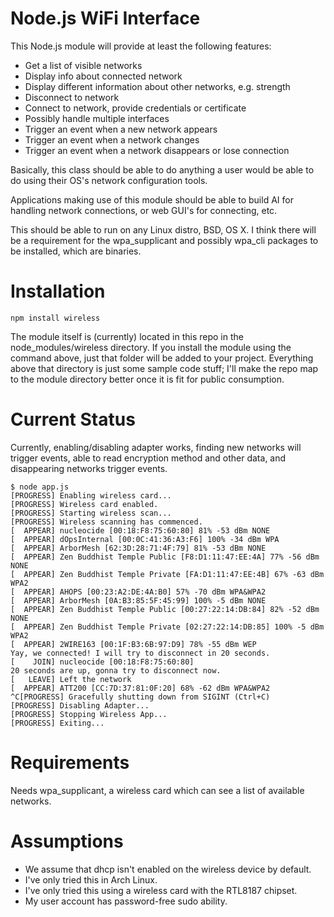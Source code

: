 Node.js WiFi Interface
===

This Node.js module will provide at least the following features:

* Get a list of visible networks
* Display info about connected network
* Display different information about other networks, e.g. strength
* Disconnect to network
* Connect to network, provide credentials or certificate
* Possibly handle multiple interfaces
* Trigger an event when a new network appears
* Trigger an event when a network changes
* Trigger an event when a network disappears or lose connection

Basically, this class should be able to do anything a user would be
able to do using their OS's network configuration tools.

Applications making use of this module should be able to build AI for
handling network connections, or web GUI's for connecting, etc.

This should be able to run on any Linux distro, BSD, OS X. I think there
will be a requirement for the wpa_supplicant and possibly wpa_cli packages
to be installed, which are binaries.

Installation
=

    npm install wireless

The module itself is (currently) located in this repo in the node_modules/wireless
directory. If you install the module using the command above, just that folder will
be added to your project. Everything above that directory is just some sample code
stuff; I'll make the repo map to the module directory better once it is fit for
public consumption.

Current Status
=

Currently, enabling/disabling adapter works, finding new networks will trigger events,
able to read encryption method and other data, and disappearing networks trigger events.

    $ node app.js 
    [PROGRESS] Enabling wireless card...
    [PROGRESS] Wireless card enabled.
    [PROGRESS] Starting wireless scan...
    [PROGRESS] Wireless scanning has commenced.
    [  APPEAR] nucleocide [00:18:F8:75:60:80] 81% -53 dBm NONE
    [  APPEAR] dOpsInternal [00:0C:41:36:A3:F6] 100% -34 dBm WPA
    [  APPEAR] ArborMesh [62:3D:28:71:4F:79] 81% -53 dBm NONE
    [  APPEAR] Zen Buddhist Temple Public [F8:D1:11:47:EE:4A] 77% -56 dBm NONE
    [  APPEAR] Zen Buddhist Temple Private [FA:D1:11:47:EE:4B] 67% -63 dBm WPA2
    [  APPEAR] AHOPS [00:23:A2:DE:4A:B0] 57% -70 dBm WPA&WPA2
    [  APPEAR] ArborMesh [0A:B3:85:5F:45:99] 100% -5 dBm NONE
    [  APPEAR] Zen Buddhist Temple Public [00:27:22:14:DB:84] 82% -52 dBm NONE
    [  APPEAR] Zen Buddhist Temple Private [02:27:22:14:DB:85] 100% -5 dBm WPA2
    [  APPEAR] 2WIRE163 [00:1F:B3:6B:97:D9] 78% -55 dBm WEP
    Yay, we connected! I will try to disconnect in 20 seconds.
    [    JOIN] nucleocide [00:18:F8:75:60:80] 
    20 seconds are up, gonna try to disconnect now.
    [   LEAVE] Left the network
    [  APPEAR] ATT200 [CC:7D:37:81:0F:20] 68% -62 dBm WPA&WPA2
    ^C[PROGRESS] Gracefully shutting down from SIGINT (Ctrl+C)
    [PROGRESS] Disabling Adapter...
    [PROGRESS] Stopping Wireless App...
    [PROGRESS] Exiting...

Requirements
=

Needs wpa_supplicant, a wireless card which can see a list of available networks.

Assumptions
=

* We assume that dhcp isn't enabled on the wireless device by default.
* I've only tried this in Arch Linux.
* I've only tried this using a wireless card with the RTL8187 chipset.
* My user account has password-free sudo ability.
